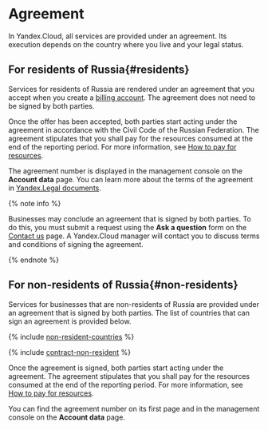 # Agreement

In Yandex.Cloud, all services are provided under an agreement. Its execution depends on the country where you live and your legal status.

## For residents of Russia{#residents}

Services for residents of Russia are rendered under an agreement that you accept when you create a [billing account](billing-account.md). The agreement does not need to be signed by both parties.

Once the offer has been accepted, both parties start acting under the agreement in accordance with the Civil Code of the Russian Federation. The agreement stipulates that you shall pay for the resources consumed at the end of the reporting period. For more information, see [How to pay for resources](../payment/index.md).

The agreement number is displayed in the management console on the **Account data** page. You can learn more about the terms of the agreement in [Yandex.Legal documents](https://yandex.ru/legal/cloud_oferta/?lang=ru).

{% note info %}

Businesses may conclude an agreement that is signed by both parties. To do this, you must submit a request using the **Ask a question** form on the [Contact us](https://cloud.yandex.com/support) page. A Yandex.Cloud manager will contact you to discuss terms and conditions of signing the agreement.

{% endnote %}

## For non-residents of Russia{#non-residents}

Services for businesses that are non-residents of Russia are provided under an agreement that is signed by both parties.
The list of countries that can sign an agreement is provided below.

{% include [non-resident-countries](../_includes/non-resident-countries.md) %}

{% include [contract-non-resident](../_includes/contract-non-resident.md) %}

Once the agreement is signed, both parties start acting under the agreement. The agreement stipulates that you shall pay for the resources consumed at the end of the reporting period. For more information, see [How to pay for resources](../payment/index.md).

You can find the agreement number on its first page and in the management console on the **Account data** page.

